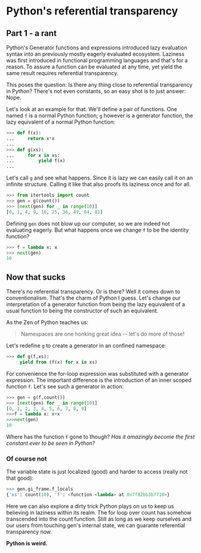 # Python's referential transparency

## Part 1 - a rant

Python's Generator functions and expressions introduced lazy evaluation syntax into an previously mostly eagerly evaluated ecosystem. Laziness was first introduced in functional programming languages and that's for a reason. To assure a function can be evaluated at any time, yet yield the same result requires referential transparency.

This poses the question: Is there any thing close to referential transparency in Python?
There's not even constants, so an easy shot is to just answer: Nope.

Let's look at an example for that. We'll define a pair of functions. One named ```f``` is a normal Python function; ```g``` however is a generator function, the lazy equivalent of a normal Python function:

~~~python
>>> def f(x):
...     return x*x
...
>>> def g(xs):
...     for x in xs:
...         yield f(x)
...
~~~

Let's call ```g``` and see what happens. Since it is lazy we can easily call it on an infinite structure. Calling it like that also proofs its laziness once and for all.

~~~python
>>> from itertools import count
>>> gen = g(count())
>>> [next(gen) for _ in range(10)]
[0, 1, 4, 9, 16, 25, 36, 49, 64, 81]
~~~

Defining ```gen``` does not blow up our computer, so we are indeed not evaluating eagerly. But what happens once we change ```f``` to be the identity function?

~~~python
>>> f = lambda x: x
>>> next(gen)
10
~~~

## Now that sucks

There's no referential transparency. Or is there?
Well it comes down to conventionalism. That's the charm of Python I guess.
Let's change our interpretation of a generator function from being the lazy equivalent of a usual function to being the constructor of such an equivalent.

As the Zen of Python teaches us:
> Namespaces are one honking great idea -- let's do more of those!

Let's redefine ```g``` to create a generator in an confined namespace:

~~~python
>>> def g(f,xs):
     yield from (f(x) for x in xs)
~~~

For convenience the for-loop expression was substituted with a generator expression. The important difference is the introduction of an inner scoped function ```f```. Let's see such a generator in action:

~~~python
>>> gen = g(f,count())
>>> [next(gen) for _ in range(10)]
[0, 1, 2, 3, 4, 5, 6, 7, 8, 9]
>>>f = lambda x: x+x
>>>next(gen)
10
~~~

Where has the function ```f``` gone to though? *Has it amazingly become the first constant ever to be seen in Python?*

### Of course not

The variable state is just localized (good) and harder to access (really not that good):

~~~python
>>> gen.gi_frame.f_locals
{'xs': count(10), 'f': <function <lambda> at 0x7f82bb3b7710>}
~~~

Here we can also explore a dirty trick Python plays on us to keep us believing in laziness within its realm. The for loop over count has somehow transcended into the count function.
Still as long as we keep ourselves and our users from touching gen's internal state, we can guarante referential transparency now.

**Python is weird.**
